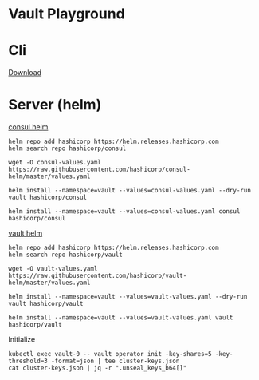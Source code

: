 Vault Playground
===

# Cli

[Download](https://releases.hashicorp.com/vault/1.4.2/vault_1.4.2_darwin_amd64.zip)

# Server (helm)

[consul helm](https://github.com/hashicorp/consul-helm)

```
helm repo add hashicorp https://helm.releases.hashicorp.com
helm search repo hashicorp/consul

wget -O consul-values.yaml https://raw.githubusercontent.com/hashicorp/consul-helm/master/values.yaml

helm install --namespace=vault --values=consul-values.yaml --dry-run vault hashicorp/consul

helm install --namespace=vault --values=consul-values.yaml consul hashicorp/consul
```

[vault helm](https://github.com/hashicorp/vault-helm)

```
helm repo add hashicorp https://helm.releases.hashicorp.com
helm search repo hashicorp/vault

wget -O vault-values.yaml https://raw.githubusercontent.com/hashicorp/vault-helm/master/values.yaml

helm install --namespace=vault --values=vault-values.yaml --dry-run vault hashicorp/vault

helm install --namespace=vault --values=vault-values.yaml vault hashicorp/vault
```

Initialize
```
kubectl exec vault-0 -- vault operator init -key-shares=5 -key-threshold=3 -format=json | tee cluster-keys.json
cat cluster-keys.json | jq -r ".unseal_keys_b64[]"
```
